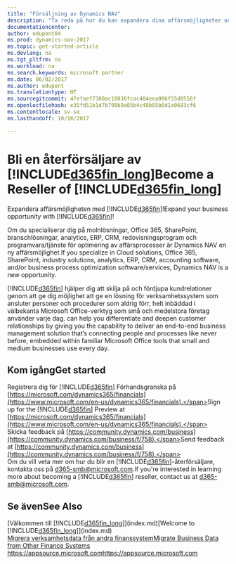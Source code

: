 ```yaml
---
title: "Försäljning av Dynamics NAV"
description: "Ta reda på hur du kan expandera dina affärsmöjligheter och bli en Microsoft-partner och återförsäljare av Dynamics NAV."
documentationcenter: 
author: edupont04
ms.prod: dynamics-nav-2017
ms.topic: get-started-article
ms.devlang: na
ms.tgt_pltfrm: na
ms.workload: na
ms.search.keywords: microsoft partner
ms.date: 06/02/2017
ms.author: edupont
ms.translationtype: HT
ms.sourcegitcommit: 4fefaef7380ac10836fcac404eea006f55d8556f
ms.openlocfilehash: e35fd51b1d7b798b9a85b4c48b85b6d1a0683cf6
ms.contentlocale: sv-se
ms.lasthandoff: 10/16/2017

---
```

# <a name="become-a-reseller-of-included365finlongincludesd365finlongmdmd"></a><span data-ttu-id="2f14a-103">Bli en återförsäljare av [!INCLUDE[d365fin_long](includes/d365fin_long_md.md)]</span><span class="sxs-lookup"><span data-stu-id="2f14a-103">Become a Reseller of [!INCLUDE[d365fin_long](includes/d365fin_long_md.md)]</span></span>
<span data-ttu-id="2f14a-104">Expandera affärsmöjligheten med [!INCLUDE[d365fin](includes/d365fin_md.md)]!</span><span class="sxs-lookup"><span data-stu-id="2f14a-104">Expand your business opportunity with [!INCLUDE[d365fin](includes/d365fin_md.md)]!</span></span>  

<span data-ttu-id="2f14a-105">Om du specialiserar dig på molnlösningar, Office 365, SharePoint, branschlösningar, analytics, ERP, CRM, redovisningsprogram och programvara/tjänste för optimering av affärsprocesser är Dynamics NAV en ny affärsmöjlighet.</span><span class="sxs-lookup"><span data-stu-id="2f14a-105">If you specialize in Cloud solutions, Office 365, SharePoint, industry solutions, analytics, ERP, CRM, accounting software, and/or business process optimization software/services, Dynamics NAV is a new opportunity.</span></span>   

[!INCLUDE[d365fin](includes/d365fin_md.md)]<span data-ttu-id="2f14a-106"> hjälper dig att skilja på och fördjupa kundrelationer genom att ge dig möjlighet att ge en lösning för verksamhetssystem som ansluter personer och procedurer som aldrig förr, helt inbäddad i välbekanta Microsoft Office-verktyg som små och medelstora företag använder varje dag.</span><span class="sxs-lookup"><span data-stu-id="2f14a-106"> can help you differentiate and deepen customer relationships by giving you the capability to deliver an end-to-end business management solution that’s connecting people and processes like never before, embedded within familiar Microsoft Office tools that small and medium businesses use every day.</span></span>  

## <a name="get-started"></a><span data-ttu-id="2f14a-107">Kom igång</span><span class="sxs-lookup"><span data-stu-id="2f14a-107">Get started</span></span>
<span data-ttu-id="2f14a-108">Registrera dig för [!INCLUDE[d365fin](includes/d365fin_md.md)] Förhandsgranska på [https://microsoft.com/dynamics365/financials](https://www.microsoft.com/en-us/dynamics365/financials).</span><span class="sxs-lookup"><span data-stu-id="2f14a-108">Sign up for the [!INCLUDE[d365fin](includes/d365fin_md.md)] Preview at [https://microsoft.com/dynamics365/financials](https://www.microsoft.com/en-us/dynamics365/financials).</span></span>  
<span data-ttu-id="2f14a-109">Skicka feedback på [https://community.dynamics.com/business](https://community.dynamics.com/business/f/758).</span><span class="sxs-lookup"><span data-stu-id="2f14a-109">Send feedback at [https://community.dynamics.com/business](https://community.dynamics.com/business/f/758).</span></span>  
<span data-ttu-id="2f14a-110">Om du vill veta mer om hur du blir en [!INCLUDE[d365fin](includes/d365fin_md.md)]-återförsäljare, kontakta oss på [d365-smb@microsoft.com](mailto:d365-smb@microsoft.com).</span><span class="sxs-lookup"><span data-stu-id="2f14a-110">If you're interested in learning more about becoming a [!INCLUDE[d365fin](includes/d365fin_md.md)] reseller, contact us at [d365-smb@microsoft.com](mailto:d365-smb@microsoft.com).</span></span>  

## <a name="see-also"></a><span data-ttu-id="2f14a-111">Se även</span><span class="sxs-lookup"><span data-stu-id="2f14a-111">See Also</span></span>
<span data-ttu-id="2f14a-112">[Välkommen till [!INCLUDE[d365fin_long](includes/d365fin_long_md.md)]](index.md)</span><span class="sxs-lookup"><span data-stu-id="2f14a-112">[Welcome to [!INCLUDE[d365fin_long](includes/d365fin_long_md.md)]](index.md)</span></span>  
[<span data-ttu-id="2f14a-113">Migrera verksamhetsdata från andra finanssystem</span><span class="sxs-lookup"><span data-stu-id="2f14a-113">Migrate Business Data from Other Finance Systems</span></span>](upload-data.md)  
[<span data-ttu-id="2f14a-114">https://appsource.microsoft.com</span><span class="sxs-lookup"><span data-stu-id="2f14a-114">https://appsource.microsoft.com</span></span>](https://appsource.microsoft.com/en-us/?product=project-madeira)  

